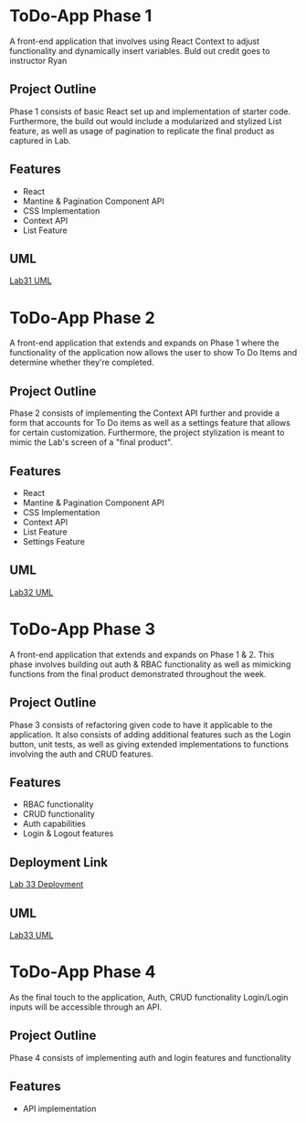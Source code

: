 # ToDo-App Phase 1
A front-end application that involves using React Context to adjust functionality and dynamically insert variables. Buld out credit goes to instructor Ryan

## Project Outline
Phase 1 consists of basic React set up and implementation of starter code. Furthermore, the build out would include a modularized and stylized List feature, as well as usage of pagination to replicate the final product as captured in Lab.

## Features
- React
- Mantine & Pagination Component API
- CSS Implementation
- Context API
- List Feature

## UML
[Lab31 UML](./assets/Lab31-image.png)

# ToDo-App Phase 2
A front-end application that extends and expands on Phase 1 where the functionality of the application now allows the user to show To Do Items and determine whether they're completed.

## Project Outline
Phase 2 consists of implementing the Context API further and provide a form that accounts for To Do items as well as a settings feature that allows for certain customization. Furthermore, the project stylization is meant to mimic the Lab's screen of a "final product".

## Features
- React
- Mantine & Pagination Component API
- CSS Implementation
- Context API
- List Feature
- Settings Feature


## UML
[Lab32 UML](./assets/Lab32-image.png)


# ToDo-App Phase 3
A front-end application that extends and expands on Phase 1 & 2. This phase involves building out auth & RBAC functionality as well as mimicking functions from the final product demonstrated throughout the week.

## Project Outline
Phase 3 consists of refactoring given code to have it applicable to the application. It also consists of adding additional features such as the Login button, unit tests, as well as giving extended implementations to functions involving the auth and CRUD features.

## Features
- RBAC functionality
- CRUD functionality
- Auth capabilities
- Login & Logout features


## Deployment Link
[Lab 33 Deployment]()

## UML
[Lab33 UML](./assets/Lab33-image.png)


# ToDo-App Phase 4
As the final touch to the application, Auth, CRUD functionality Login/Login inputs will be accessible through an API.

## Project Outline
Phase 4 consists of implementing auth and login features and functionality

## Features
- API implementation
